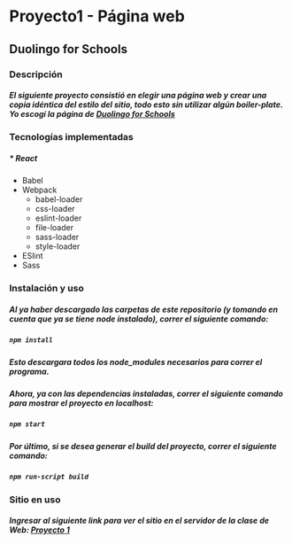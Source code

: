 # Proyecto1 - Página web
## Duolingo for Schools

### Descripción
##### El siguiente proyecto consistió en elegir una página web y crear una copia idéntica del estilo del sitio, todo esto sin utilizar algún boiler-plate. Yo escogí la página de [Duolingo for Schools](https://schools.duolingo.com/)

### Tecnologías implementadas
##### * React
* Babel
* Webpack
  * babel-loader
  * css-loader
  * eslint-loader
  * file-loader
  * sass-loader
  * style-loader
* ESlint
* Sass

### Instalación y uso
##### Al ya haber descargado las carpetas de este repositorio (y tomando en cuenta que ya se tiene node instalado), correr el siguiente comando:
##### `npm install`
##### Esto descargara todos los node_modules necesarios para correr el programa.
##### Ahora, ya con las dependencias instaladas, correr el siguiente comando para mostrar el proyecto en localhost:
##### `npm start`
##### Por último, si se desea generar el build del proyecto, correr el siguiente comando:
##### `npm run-script build`

### Sitio en uso
##### Ingresar al siguiente link para ver el sitio en el servidor de la clase de Web: [Proyecto 1](https://msdeus.site/14198/proyectto1/index.html)
